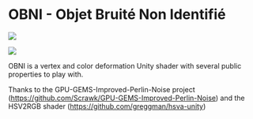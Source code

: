 # OBNI - Objet Bruité Non Identifié

![](https://github.com/alexbourgeois/OBNI/blob/master/ezgif.com-maker2.gif)

![](https://github.com/alexbourgeois/OBNI/blob/master/ezgif.com-gif-maker.gif)

OBNI is a vertex and color deformation Unity shader with several public properties to play with.

Thanks to the GPU-GEMS-Improved-Perlin-Noise project (https://github.com/Scrawk/GPU-GEMS-Improved-Perlin-Noise)
and the HSV2RGB shader (https://github.com/greggman/hsva-unity)
